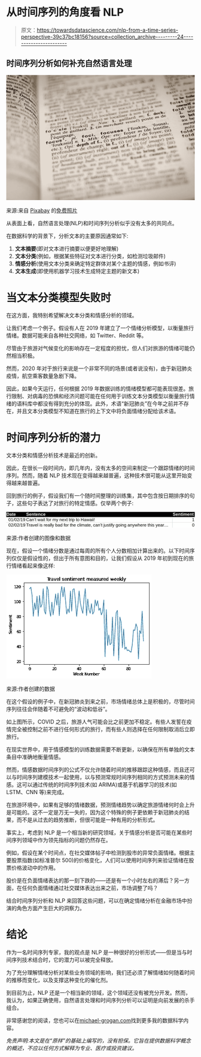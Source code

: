 # 从时间序列的角度看 NLP

> 原文：<https://towardsdatascience.com/nlp-from-a-time-series-perspective-39c37bc18156?source=collection_archive---------24----------------------->

## 时间序列分析如何补充自然语言处理

![](img/1a6e01b88a972710d3cc87b761a2160a.png)

来源:来自 [Pixabay](https://pixabay.com/photos/dictionary-focus-book-word-text-1149723/) 的[免费照片](https://pixabay.com/users/free-photos-242387/)

从表面上看，自然语言处理(NLP)和时间序列分析似乎没有太多的共同点。

在数据科学的背景下，分析文本的主要原因通常如下:

1.  **文本摘要**(即对文本进行摘要以便更好地理解)
2.  **文本分类**(例如，根据某些特征对文本进行分类，如检测垃圾邮件)
3.  **情感分析**(使用文本分类来确定特定群体对某个主题的情感，例如书评)
4.  **文本生成**(即使用机器学习技术生成特定主题的新文本)

# 当文本分类模型失败时

在这方面，我特别希望解决文本分类和情感分析的领域。

让我们考虑一个例子。假设有人在 2019 年建立了一个情绪分析模型，以衡量旅行情绪。数据可能来自各种社交网络，如 Twitter、Reddit 等。

尽管由于旅游对气候变化的影响存在一定程度的担忧，但人们对旅游的情绪可能仍然相当积极。

然而，2020 年对于旅行来说是一个非常不同的场景(或者说没有)，由于新冠肺炎疫情，航空乘客数量急剧下降。

因此，如果今天运行，任何根据 2019 年数据训练的情绪模型都可能表现很差。旅行限制、对病毒的恐惧和经济问题可能在任何用于训练文本分类模型以衡量旅行情绪的语料库中都没有得到充分的体现。此外，术语“新冠肺炎”在今年之前并不存在，并且文本分类模型不知道在旅行的上下文中将负面情绪分配给该术语。

# 时间序列分析的潜力

文本分类和情感分析技术是最近的创新。

因此，在很长一段时间内，即几年内，没有太多的空间来制定一个跟踪情绪的时间序列。然而，随着 NLP 技术现在变得越来越普遍，这种技术很可能从这里开始变得越来越普遍。

回到旅行的例子，假设我们有一个随时间整理的训练集，其中包含按日期排序的句子，这些句子表达了对旅行的特定情感。仅举两个例子:

![](img/b20e6a30ba7f42b800f4dcee6d2c680d.png)

来源:作者创建的图像和数据

现在，假设一个情绪分数是通过每周的所有个人分数相加计算出来的。以下时间序列仅仅是假设性的，但出于所有意图和目的，让我们假设从 2019 年初到现在的旅行情绪看起来像这样:

![](img/3538e8fab4dd7ba001273a87f9bcddae.png)

来源:作者创建的数据

在这个假设的例子中，在新冠肺炎到来之前，市场情绪总体上是积极的，尽管时间序列往往会伴随着不可避免的“波动和低谷”。

如上图所示，COVID 之后，旅游人气可能会比之前更加不稳定。有些人发誓在疫情完全被控制之前不进行任何形式的旅行，而有些人则选择在任何限制取消后立即旅行。

在现实世界中，用于情感模型的训练数据需要不断更新，以确保在所有单独的文本条目中准确地衡量情感。

然而，情感数据时间序列的公式不仅允许随着时间的推移跟踪这种情感，而且还可以与时间序列建模技术一起使用，以与预测常规时间序列相同的方式预测未来的情感。这可以通过传统的时间序列技术(如 ARIMA)或基于机器学习的技术(如 LSTM、CNN 等)来完成。

在旅游环境中，如果有足够的情绪数据，预测情绪趋势以确定旅游情绪何时会上升是可能的。这不一定是万无一失的，因为这个特殊的例子更依赖于新冠肺炎的结果，而不是从过去的趋势推断，但很可能是一种有用的分析形式。

事实上，考虑到 NLP 是一个相当新的研究领域，关于情感分析是否可能在某些时间序列领域中作为领先指标的问题仍然存在。

例如，假设在某个时间点，在社交媒体帖子中检测到股市的异常负面情绪。根据主要股票指数(如标准普尔 500)的价格变化，人们可以使用时间序列来验证情绪在股票价格波动中的作用。

股价是在负面情绪表达的那一刻下跌的——还是有一个小时左右的滞后？另一方面，在任何负面情绪通过社交媒体表达出来之前，市场调整了吗？

结合时间序列分析和 NLP 来回答这些问题，可以在确定情绪分析在金融市场中扮演的角色方面产生巨大的洞察力。

# 结论

作为一名时间序列专家，我的观点是 NLP 是一种很好的分析形式——但是当与时间序列技术结合时，它的潜力可以被完全释放。

为了充分理解情绪分析对某些业务领域的影响，我们还必须了解情绪如何随着时间的推移而变化，以及支撑这种变化的催化剂。

到目前为止，NLP 还是一个相当新的领域，这个领域还没有被充分开发。然而，我认为，如果正确使用，自然语言处理和时间序列分析可以证明是向前发展的杀手组合。

非常感谢您的阅读，您也可以在[michael-grogan.com](https://www.michael-grogan.com/)找到更多我的数据科学内容。

*免责声明:本文是在“原样”的基础上编写的，没有担保。它旨在提供数据科学概念的概述，不应以任何方式解释为专业、医疗或投资建议。*